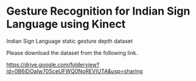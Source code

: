 # Gesture Recognition for Indian Sign Language using Kinect
Indian Sign Language static gesture depth dataset

Please download the dataset from the following link.

https://drive.google.com/folderview?id=0B6iDOaIw70SceUFWQ0NoREVIUTA&usp=sharing
